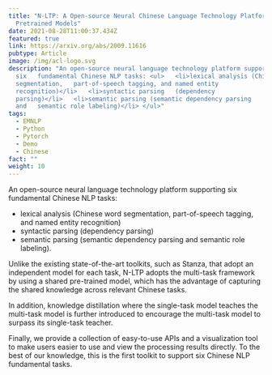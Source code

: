 ```yaml
---
title: "N-LTP: A Open-source Neural Chinese Language Technology Platform with
  Pretrained Models"
date: 2021-08-28T11:00:37.434Z
featured: true
link: https://arxiv.org/abs/2009.11616
pubtype: Article
image: /img/acl-logo.svg
description: "An open-source neural language technology platform supporting
  six   fundamental Chinese NLP tasks: <ul>   <li>lexical analysis (Chinese word
  segmentation,   part-of-speech tagging, and named entity
  recognition)</li>   <li>syntactic parsing   (dependency
  parsing)</li>   <li>semantic parsing (semantic dependency parsing
  and   semantic role labeling)</li> </ul>"
tags:
  - EMNLP
  - Python
  - Pytorch
  - Demo
  - Chinese
fact: ""
weight: 10
---
```

An open-source neural language technology platform supporting six fundamental Chinese NLP tasks: 

+ lexical analysis (Chinese word segmentation, part-of-speech tagging, and named entity recognition)
+ syntactic parsing (dependency parsing)
+ semantic parsing (semantic dependency parsing and semantic role labeling). 

Unlike the existing state-of-the-art toolkits, such as Stanza, that adopt an independent model for each task, N-LTP adopts the multi-task framework by using a shared pre-trained model, which has the advantage of capturing the shared knowledge across relevant Chinese tasks. 

In addition, knowledge distillation where the single-task model teaches the multi-task model is further introduced to encourage the multi-task model to surpass its single-task teacher.

Finally, we provide a collection of easy-to-use APIs and a visualization tool to make users easier to use and view the processing results directly. To the best of our knowledge, this is the first toolkit to support six Chinese NLP fundamental tasks. 
